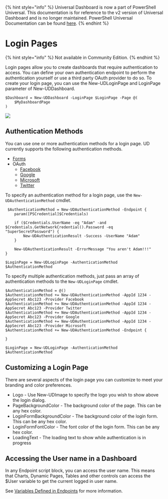 ﻿{% hint style="info" %}
Universal Dashboard is now a part of PowerShell Universal. This documentation is for reference to the v2 version of Universal Dashboard and is no longer maintained. PowerShell Universal Documentation can be found [here](https://docs.ironmansoftware.com).
{% endhint %}


# Login Pages

{% hint style="info" %}
Not available in Community Edition.
{% endhint %}

Login pages allow you to create dashboards that require authentication to access. You can define your own authentication endpoint to perform the authentication yourself or use a third party OAuth provider to do so. To create your login page, you can use the New-UDLoginPage and LoginPage parameter of New-UDDashboard.

```text
$Dashboard = New-UDDashboard -LoginPage $LoginPage -Page @(
    $MyDashboardPage
)
```

![](https://github.com/adamdriscoll/universal-dashboard-documentation/tree/af4316e3e00472681e93b097c7d9de94f48e4d60/security/.gitbook/assets/login-page.png)

## Authentication Methods

You can use one or more authentication methods for a login page. UD currently supports the following authentication methods.

* [Forms](authentication/forms.md)
* OAuth
  * [Facebook](authentication/oauth/facebook.md)
  * [Google](authentication/oauth/google.md)
  * [Microsoft](authentication/oauth/microsoft.md)
  * [Twitter](authentication/oauth/twitter.md)

To specify an authentication method for a login page, use the `New-UDAuthenticationMethod` cmdlet.

```text
 $AuthenticationMethod = New-UDAuthenticationMethod -Endpoint {
    param([PSCredential]$Credentials)

    if ($Credentials.UserName -eq "Adam" -and $Credentials.GetNetworkCredential().Password -eq "SuperSecretPassword") {
        New-UDAuthenticationResult -Success -UserName "Adam"
    }

    New-UDAuthenticationResult -ErrorMessage "You aren't Adam!!!"
}

$LoginPage = New-UDLoginPage -AuthenticationMethod $AuthenticationMethod
```

To specify multiple authentication methods, just pass an array of authentication methods to the `New-UDLoginPage` cmdlet.

```text
$AuthenticationMethod = @()
$AuthenticationMethod += New-UDAuthenticationMethod -AppId 1234 -AppSecret Abc123 -Provider Facebook
$AuthenticationMethod += New-UDAuthenticationMethod -AppId 1234 -AppSecret Abc123 -Provider Twitter
$AuthenticationMethod += New-UDAuthenticationMethod -AppId 1234 -AppSecret Abc123 -Provider Google
$AuthenticationMethod += New-UDAuthenticationMethod -AppId 1234 -AppSecret Abc123 -Provider Microsoft
$AuthenticationMethod += New-UDAuthenticationMethod -Endpoint {

}

$LoginPage = New-UDLoginPage -AuthenticationMethod $AuthenticationMethod
```

## Customizing a Login Page

There are several aspects of the login page you can customize to meet your branding and color preferences.

* Logo - Use New-UDImage to specify the logo you wish to show above the login dialog. 
* PageBackgroundColor - The background color of the page. This can be any hex color. 
* LoginFormBackgroundColor - The background color of the login form. This can be any hex color. 
* LoginFormFontColor - The font color of the login form. This can be any hex color. 
* LoadingText - The loading text to show while authentication is in progress

## Accessing the User name in a Dashboard

In any Endpoint script block, you can access the user name. This means that Charts, Dynamic Pages, Tables and other controls can access the $User variable to get the current logged in user name.

See [Variables Defined in Endpoints](../endpoints/variables-defined-in-endpoints.md) for more information.



